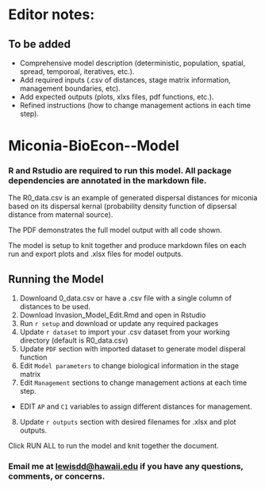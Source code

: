 # Editor notes: 
## To be added
- Comprehensive model description (deterministic, population, spatial, spread, temporoal, iteratives, etc.). 
- Add required inputs (.csv of distances, stage matrix information, management boundaries, etc).
- Add expected outputs (plots, xlxs files, pdf functions, etc.). 
- Refined instructions (how to change management actions in each time step).


# Miconia-BioEcon--Model

### R and Rstudio are required to run this model. All package dependencies are annotated in the markdown file.

The R0_data.csv is an example of generated dispersal distances for miconia based on its dispersal kernal (probability density function of dipsersal distance from maternal source).

The PDF demonstrates the full model output with all code shown.

The model is setup to knit together and produce markdown files on each run and export plots and .xlsx files for model outputs.

## Running the Model

1. Downloand 0_data.csv or have a .csv file with a single column of distances to be used.
2. Download Invasion_Model_Edit.Rmd and open in Rstudio
3. Run `r setup` and download or update any required packages
4. Update `r dataset` to import your .csv dataset from your working directory (default is R0_data.csv)
5. Update `PDF` section with imported dataset to generate model disperal function
6. Edit `Model parameters` to change biological information in the stage matrix
7. Edit `Management` sections to change management actions at each time step.
- EDIT `AP` and `C1` variables to assign different distances for management. 
8. Update `r outputs` section with desired filenames for .xlsx and plot outputs.

Click RUN ALL to run the model and knit together the document.

### Email me  at lewisdd@hawaii.edu if you have any questions, comments, or concerns.

